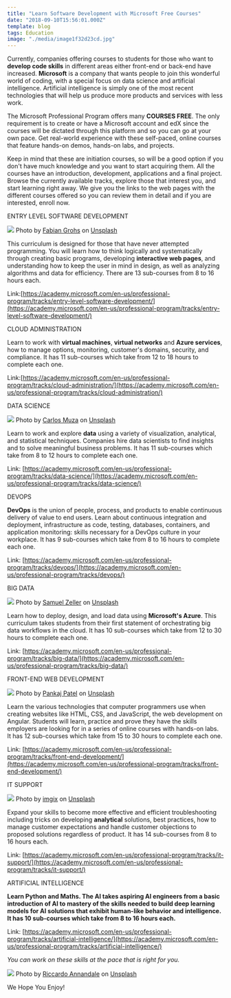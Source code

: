 ```yaml
---
title: "Learn Software Development with Microsoft Free Courses"
date: "2018-09-10T15:56:01.000Z"
template: blog
tags: Education
image: "./media/image1f32d23cd.jpg"
---
```


Currently, companies offering courses to students for those who want to **develop code skills** in different areas either front-end or back-end have increased. **Microsoft** is a company that wants people to join this wonderful world of coding, with a special focus on data science and artificial intelligence. Artificial intelligence is simply one of the most recent technologies that will help us produce more products and services with less work. 

The Microsoft Professional Program offers many **COURSES FREE**. The only requirement is to create or have a Microsoft account and edX since the courses will be dictated through this platform and so you can go at your own pace. Get real-world experience with these self-paced, online courses that feature hands-on demos, hands-on labs, and projects. 

Keep in mind that these are initiation courses, so will be a good option if you don't have much knowledge and you want to start acquiring them. All the courses have an introduction, development, applications and a final project. Browse the currently available tracks, explore those that interest you, and start learning right away. We give you the links to the web pages with the different courses offered so you can review them in detail and if you are interested, enroll now.  


<title-4>ENTRY LEVEL SOFTWARE DEVELOPMENT</title-4>

![](media/image3asd324d.jpg)
<credits>Photo by [Fabian Grohs](https://unsplash.com/photos/dC6Pb2JdAqs?utm_source=unsplash&utm_medium=referral&utm_content=creditCopyText) on [Unsplash](https://unsplash.com/search/photos/course?utm_source=unsplash&utm_medium=referral&utm_content=creditCopyText)</credits>

This curriculum is designed for those that have never attempted programming. You will learn how to think logically and systematically through creating basic programs, developing **interactive web pages**, and understanding how to keep the user in mind in design, as well as analyzing algorithms and data for efficiency. There are 13 sub-courses from 8 to 16 hours each. 

Link:[https://academy.microsoft.com/en-us/professional-program/tracks/entry-level-software-development/](https://academy.microsoft.com/en-us/professional-program/tracks/entry-level-software-development/)  

<title-4>CLOUD ADMINISTRATION</title-4>

Learn to work with **virtual machines**, **virtual networks** and **Azure services**, how to manage options, monitoring, customer's domains, security, and compliance. It has 11 sub-courses which take from 12 to 18 hours to complete each one. 

Link:[https://academy.microsoft.com/en-us/professional-program/tracks/cloud-administration/](https://academy.microsoft.com/en-us/professional-program/tracks/cloud-administration/)  

<title-4>DATA SCIENCE</title-4>

![](media/image42asdas.jpg)
<credits>Photo by [Carlos Muza](https://unsplash.com/photos/hpjSkU2UYSU?utm_source=unsplash&utm_medium=referral&utm_content=creditCopyText) on [Unsplash](https://unsplash.com/search/photos/course?utm_source=unsplash&utm_medium=referral&utm_content=creditCopyText)</credits>

Learn to work and explore **data** using a variety of visualization, analytical, and statistical techniques. Companies hire data scientists to find insights and to solve meaningful business problems. It has 11 sub-courses which take from 8 to 12 hours to complete each one. 

Link: [https://academy.microsoft.com/en-us/professional-program/tracks/data-science/](https://academy.microsoft.com/en-us/professional-program/tracks/data-science/)  

<title-4>DEVOPS</title-4>

**DevOps** is the union of people, process, and products to enable continuous delivery of value to end users. Learn about continuous integration and deployment, infrastructure as code, testing, databases, containers, and application monitoring: skills necessary for a DevOps culture in your workplace. It has 9 sub-courses which take from 8 to 16 hours to complete each one. 

Link: [https://academy.microsoft.com/en-us/professional-program/tracks/devops/](https://academy.microsoft.com/en-us/professional-program/tracks/devops/)  

<title-4>BIG DATA</title-4>

![](media/image7-p-1.jpg)
<credits>Photo by [Samuel Zeller](https://unsplash.com/photos/vpR0oc4X8Mk?utm_source=unsplash&utm_medium=referral&utm_content=creditCopyText) on [Unsplash](https://unsplash.com/search/photos/microsoft?utm_source=unsplash&utm_medium=referral&utm_content=creditCopyText)
</credits>

Learn how to deploy, design, and load data using **Microsoft's Azure**. This curriculum takes students from their first statement of orchestrating big data workflows in the cloud. It has 10 sub-courses which take from 12 to 30 hours to complete each one. 

Link: [https://academy.microsoft.com/en-us/professional-program/tracks/big-data/](https://academy.microsoft.com/en-us/professional-program/tracks/big-data/)  

<title-4>FRONT-END WEB DEVELOPMENT</title-4>

![](media/image221312sasa.jpg)
<credits>Photo by [Pankaj Patel](https://unsplash.com/photos/u2Ru4QBXA5Q?utm_source=unsplash&utm_medium=referral&utm_content=creditCopyText) on [Unsplash](https://unsplash.com/search/photos/front-end-code?utm_source=unsplash&utm_medium=referral&utm_content=creditCopyText)</credits>

Learn the various technologies that computer programmers use when creating websites like HTML, CSS, and JavaScript, the web development on Angular. Students will learn, practice and prove they have the skills employers are looking for in a series of online courses with hands-on labs. It has 12 sub-courses which take from 15 to 30 hours to complete each one. 

Link: [https://academy.microsoft.com/en-us/professional-program/tracks/front-end-development/](https://academy.microsoft.com/en-us/professional-program/tracks/front-end-development/)  

<title-4>IT SUPPORT</title-4>

![](media/image5213sad.jpg)
<credits>Photo by [imgix](https://unsplash.com/photos/klWUhr-wPJ8?utm_source=unsplash&utm_medium=referral&utm_content=creditCopyText) on [Unsplash](https://unsplash.com/search/photos/it-support?utm_source=unsplash&utm_medium=referral&utm_content=creditCopyText)</credits>

Expand your skills to become more effective and efficient troubleshooting including tricks on developing **analytical** solutions, best practices, how to manage customer expectations and handle customer objections to proposed solutions regardless of product. It has 14 sub-courses from 8 to 16 hours each. 

Link: [https://academy.microsoft.com/en-us/professional-program/tracks/it-support/](https://academy.microsoft.com/en-us/professional-program/tracks/it-support/)  

<title-4>ARTIFICIAL INTELLIGENCE</title-4>

**Learn **Python** and Maths. The AI takes aspiring **AI engineers** from a basic introduction of AI to mastery of the skills needed to build deep learning models for AI solutions that exhibit human-like behavior and intelligence. It has 10 sub-courses which take from 8 to 16 hours each.** 

Link: [https://academy.microsoft.com/en-us/professional-program/tracks/artificial-intelligence/](https://academy.microsoft.com/en-us/professional-program/tracks/artificial-intelligence/)  

<title-3>_You can work on these skills at the pace that is right for you._</title-3>

![](media/unnamedasdas.jpg)
<credits>Photo by [Riccardo Annandale](https://unsplash.com/photos/7e2pe9wjL9M?utm_source=unsplash&utm_medium=referral&utm_content=creditCopyText) on [Unsplash](https://unsplash.com/search/photos/course?utm_source=unsplash&utm_medium=referral&utm_content=creditCopyText)</credits>

<title-3>We Hope You Enjoy!</title-3>
